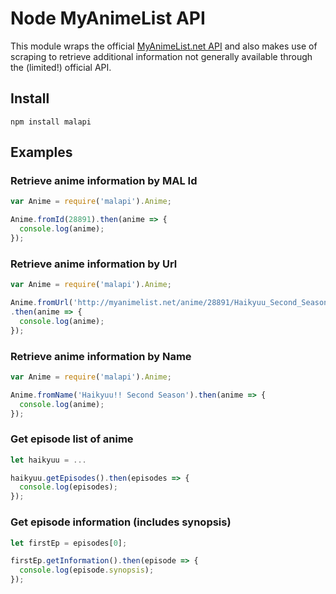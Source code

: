 Node MyAnimeList API
===

This module wraps the official [MyAnimeList.net API](http://myanimelist.net/modules.php?go=api)
and also makes use of scraping to retrieve additional information not generally available through the (limited!) official API.

## Install
```
npm install malapi
```

## Examples

### Retrieve anime information by MAL Id

```js
var Anime = require('malapi').Anime;

Anime.fromId(28891).then(anime => {
  console.log(anime);
});
```

### Retrieve anime information by Url

```js
var Anime = require('malapi').Anime;

Anime.fromUrl('http://myanimelist.net/anime/28891/Haikyuu_Second_Season')
.then(anime => {
  console.log(anime);
});
```

### Retrieve anime information by Name

```js
var Anime = require('malapi').Anime;

Anime.fromName('Haikyuu!! Second Season').then(anime => {
  console.log(anime);
});
```

### Get episode list of anime

```js
let haikyuu = ...

haikyuu.getEpisodes().then(episodes => {
  console.log(episodes);
});
```

### Get episode information (includes synopsis)

```js
let firstEp = episodes[0];

firstEp.getInformation().then(episode => {
  console.log(episode.synopsis);
});
```
